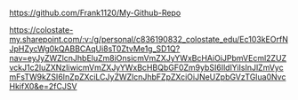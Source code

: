 https://github.com/Frank1120/My-Github-Repo

https://colostate-my.sharepoint.com/:v:/g/personal/c836190832_colostate_edu/Ec103kEOrfNJpHZycWg0kQABBCAqUi8sT0ZtvMe1g_SD1Q?nav=eyJyZWZlcnJhbEluZm8iOnsicmVmZXJyYWxBcHAiOiJPbmVEcml2ZUZvckJ1c2luZXNzIiwicmVmZXJyYWxBcHBQbGF0Zm9ybSI6IldlYiIsInJlZmVycmFsTW9kZSI6InZpZXciLCJyZWZlcnJhbFZpZXciOiJNeUZpbGVzTGlua0NvcHkifX0&e=2fCJSV